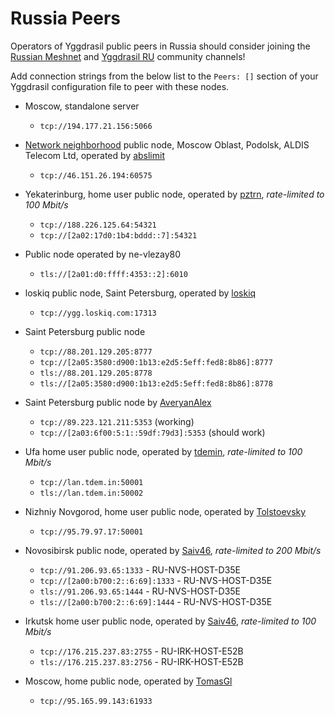 # Russia Peers

Operators of Yggdrasil public peers in Russia should consider joining the [Russian Meshnet](https://github.com/russian-meshnet/meshnet-chat-agenda/blob/master/README.md#чаты-и-мосты-в-разных-сетях) and [Yggdrasil RU](https://t.me/Yggdrasil_ru) community channels!

Add connection strings from the below list to the `Peers: []` section of your Yggdrasil configuration file to peer with these nodes.

* Moscow, standalone server
  * `tcp://194.177.21.156:5066`
  
* [Network neighborhood](https://netwhood.online/) public node, Moscow Oblast, Podolsk, ALDIS Telecom Ltd, operated by [abslimit](http://netwhood.online/feedback/)
  * `tcp://46.151.26.194:60575`

* Yekaterinburg, home user public node, operated by [pztrn](https://pztrn.name), *rate-limited to 100 Mbit/s*
  * `tcp://188.226.125.64:54321`
  * `tcp://[2a02:17d0:1b4:bddd::7]:54321`

* Public node operated by ne-vlezay80
  * `tls://[2a01:d0:ffff:4353::2]:6010`

* loskiq public node, Saint Petersburg, operated by [loskiq](https://loskiq.com)
  * `tcp://ygg.loskiq.com:17313`

* Saint Petersburg public node
  * `tcp://88.201.129.205:8777`
  * `tcp://[2a05:3580:d900:1b13:e2d5:5eff:fed8:8b86]:8777`
  * `tls://88.201.129.205:8778`
  * `tls://[2a05:3580:d900:1b13:e2d5:5eff:fed8:8b86]:8778`

* Saint Petersburg public node by [AveryanAlex](https://t.me/averyanalex)
  * `tcp://89.223.121.211:5353` (working)
  * `tcp://[2a03:6f00:5:1::59df:79d3]:5353` (should work)

* Ufa home user public node, operated by [tdemin](https://tdem.in), *rate-limited to 100 Mbit/s*
  * `tcp://lan.tdem.in:50001`
  * `tls://lan.tdem.in:50002`

* Nizhniy Novgorod, home user public node, operated by [Tolstoevsky](https://phreedom.tk/@tolstoevsky)
  * `tcp://95.79.97.17:50001`

* Novosibirsk public node, operated by [Saiv46](https://t.me/Saiv46), *rate-limited to 200 Mbit/s*
  * `tcp://91.206.93.65:1333` - RU-NVS-HOST-D35E
  * `tcp://[2a00:b700:2::6:69]:1333` - RU-NVS-HOST-D35E
  * `tls://91.206.93.65:1444` - RU-NVS-HOST-D35E
  * `tls://[2a00:b700:2::6:69]:1444` - RU-NVS-HOST-D35E

* Irkutsk home user public node, operated by [Saiv46](https://t.me/Saiv46), *rate-limited to 100 Mbit/s*
  * `tcp://176.215.237.83:2755` - RU-IRK-HOST-E52B
  * `tls://176.215.237.83:2756` - RU-IRK-HOST-E52B

* Moscow, home public node, operated by [TomasGl](https://vk.com/tmsconsole)
  * `tcp://95.165.99.143:61933`
